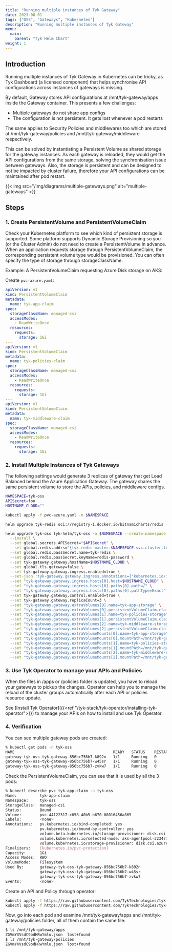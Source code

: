 ```yaml
---
title: "Running multiple instances of Tyk Gateway"
date: 2023-08-01
tags: ["OSS", "Gateways", "Kubernetes"]
description: "Running multiple instances of Tyk Gateway"
menu:
  main:
    parent: "Tyk Helm Chart"
weight: 1
---
```


## Introduction

Running multiple instances of Tyk Gateway in Kubernetes can be tricky, as Tyk Dashboard (a licensed component) that helps synchronise API configurations across instances of gateways is missing.

By default, Gateway stores API configurations at /mnt/tyk-gateway/apps inside the Gateway container. This presents a few challenges:
- Multiple gateways do not share app configs
- The configuration is not persistent. It gets lost whenever a pod restarts

The same applies to Security Policies and middlewares too which are stored at /mnt/tyk-gateway/policies and /mnt/tyk-gateway/middleware respectively.

This can be solved by instantiating a Persistent Volume as shared storage for the gateway instances. As each gateway is reloaded, they would get the API configurations from the same storage, solving the synchronisation issue between gateways. Also, the storage is persistent and can be designed to not be impacted by cluster failure, therefore your API configurations can be maintained after pod restart.

{{< img src="/img/diagrams/multiple-gateways.png" alt="multiple-gateways" >}}

 
## Steps

### 1. Create PersistentVolume and PersistentVolumeClaim

Check your Kubernetes platform to see which kind of persistent storage is supported. Some platform supports Dynamic Storage Provisioning so you (or the Cluster Admin) do not need to create a PersistentVolume in advance. When an application requests storage through PersistentVolumeClaim, the corresponding persistent volume type would be provisioned. You can often specify the type of storage through storageClassName.

Example: A PersistentVolumeClaim requesting Azure Disk storage on AKS:

Create `pvc-azure.yaml`:
```yaml
apiVersion: v1
kind: PersistentVolumeClaim
metadata:
  name: tyk-app-claim
spec:
  storageClassName: managed-csi
  accessModes:
    - ReadWriteOnce
  resources:
    requests:
      storage: 1Gi
---
apiVersion: v1
kind: PersistentVolumeClaim
metadata:
  name: tyk-policies-claim
spec:
  storageClassName: managed-csi
  accessModes:
    - ReadWriteOnce
  resources:
    requests:
      storage: 1Gi
---
apiVersion: v1
kind: PersistentVolumeClaim
metadata:
  name: tyk-middleware-claim
spec:
  storageClassName: managed-csi
  accessModes:
    - ReadWriteOnce
  resources:
    requests:
      storage: 1Gi
```

### 2. Install Multiple Instances of Tyk Gateways

The following settings would generate 3 replicas of gateway that get Load Balanced behind the Azure Application Gateway. The gateway shares the same persistent volume to store the APIs, policies, and middleware configs.

```bash
NAMESPACE=tyk-oss
APISecret=foo
HOSTNAME_CLOUD=""

kubectl apply -f pvc-azure.yaml -n $NAMESPACE

helm upgrade tyk-redis oci://registry-1.docker.io/bitnamicharts/redis -n $NAMESPACE --create-namespace --install --set image.tag=6.2.13

helm upgrade tyk-oss tyk-helm/tyk-oss -n $NAMESPACE --create-namespace \
  --install \
  --set global.secrets.APISecret="$APISecret" \
  --set global.redis.addrs="{tyk-redis-master.$NAMESPACE.svc.cluster.local:6379}" \
  --set global.redis.passSecret.name=tyk-redis \
  --set global.redis.passSecret.keyName=redis-password \
  --set tyk-gateway.gateway.hostName=$HOSTNAME_CLOUD \
  --set global.tls.gateway=false \
  --set tyk-gateway.gateway.ingress.enabled=true \
  --set-json 'tyk-gateway.gateway.ingress.annotations={"kubernetes.io/ingress.class": "azure/application-gateway"}' \
  --set "tyk-gateway.gateway.ingress.hosts[0].host=$HOSTNAME_CLOUD" \
  --set "tyk-gateway.gateway.ingress.hosts[0].paths[0].path=/" \
  --set "tyk-gateway.gateway.ingress.hosts[0].paths[0].pathType=Exact" \
  --set tyk-gateway.gateway.control.enabled=true \
  --set tyk-gateway.gateway.replicaCount=3 \
  --set "tyk-gateway.gateway.extraVolumes[0].name=tyk-app-storage" \
  --set "tyk-gateway.gateway.extraVolumes[0].persistentVolumeClaim.claimName=tyk-app-claim" \
  --set "tyk-gateway.gateway.extraVolumes[1].name=tyk-policies-storage" \
  --set "tyk-gateway.gateway.extraVolumes[1].persistentVolumeClaim.claimName=tyk-policies-claim" \
  --set "tyk-gateway.gateway.extraVolumes[2].name=tyk-middleware-storage" \
  --set "tyk-gateway.gateway.extraVolumes[2].persistentVolumeClaim.claimName=tyk-middleware-claim" \
  --set "tyk-gateway.gateway.extraVolumeMounts[0].name=tyk-app-storage" \
  --set "tyk-gateway.gateway.extraVolumeMounts[0].mountPath=/mnt/tyk-gateway/apps" \
  --set "tyk-gateway.gateway.extraVolumeMounts[1].name=tyk-policies-storage" \
  --set "tyk-gateway.gateway.extraVolumeMounts[1].mountPath=/mnt/tyk-gateway/policies" \
  --set "tyk-gateway.gateway.extraVolumeMounts[2].name=tyk-middleware-storage" \
  --set "tyk-gateway.gateway.extraVolumeMounts[2].mountPath=/mnt/tyk-gateway/middleware"
```

### 3. Use Tyk Operator to manage your APIs and Policies

When the files in /apps or /policies folder is updated, you have to reload your gateways to pickup the changes. Operator can help you to manage the reload of the cluster groups automatically after each API or policies resource update.

See [Install Tyk Operator]({{<ref "/tyk-stack/tyk-operator/installing-tyk-operator">}}) to manage your APIs on how to install and use Tyk Operator.

### 4. Verification

You can see multiple gateway pods are created:

```bash
% kubectl get pods -n tyk-oss
NAME                                           READY   STATUS    RESTARTS   AGE
gateway-tyk-oss-tyk-gateway-856bc756b7-k892n   1/1     Running   0          32m
gateway-tyk-oss-tyk-gateway-856bc756b7-w45sr   1/1     Running   0          32m
gateway-tyk-oss-tyk-gateway-856bc756b7-zvkw7   1/1     Running   0          32m
```

Check the PersistentVolumeClaim, you can see that it is used by all the 3 pods:

```bash
% kubectl describe pvc tyk-app-claim -n tyk-oss
Name:          tyk-app-claim
Namespace:     tyk-oss
StorageClass:  managed-csi
Status:        Bound
Volume:        pvc-44122317-c658-40b5-b670-08016456a865
Labels:        <none>
Annotations:   pv.kubernetes.io/bind-completed: yes
               pv.kubernetes.io/bound-by-controller: yes
               volume.beta.kubernetes.io/storage-provisioner: disk.csi.azure.com
               volume.kubernetes.io/selected-node: aks-agentpool-32347720-vmss000000
               volume.kubernetes.io/storage-provisioner: disk.csi.azure.com
Finalizers:    [kubernetes.io/pvc-protection]
Capacity:      1Gi
Access Modes:  RWO
VolumeMode:    Filesystem
Used By:       gateway-tyk-oss-tyk-gateway-856bc756b7-k892n
               gateway-tyk-oss-tyk-gateway-856bc756b7-w45sr
               gateway-tyk-oss-tyk-gateway-856bc756b7-zvkw7
Events:        <none>
```

Create an API and Policy through operator:

```bash
kubectl apply -f https://raw.githubusercontent.com/TykTechnologies/tyk-operator/master/config/samples/httpbin_protected.yaml
kubectl apply -f https://raw.githubusercontent.com/TykTechnologies/tyk-operator/master/config/samples/httpbin_protected_policy.yaml
```

Now, go into each pod and examine /mnt/tyk-gateway/apps and /mnt/tyk-gateway/policies folder, all of them contain the same file:

```bash
$ ls /mnt/tyk-gateway/apps
ZGVmYXVsdC9odHRwYmlu.json  lost+found
$ ls /mnt/tyk-gateway/policies
ZGVmYXVsdC9odHRwYmlu.json  lost+found
```
